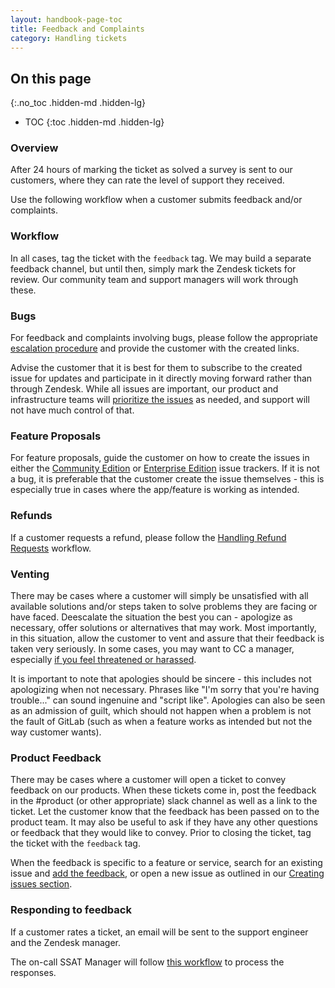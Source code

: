 ```yaml
---
layout: handbook-page-toc
title: Feedback and Complaints
category: Handling tickets
---
```


## On this page
{:.no_toc .hidden-md .hidden-lg}

- TOC
{:toc .hidden-md .hidden-lg}

### Overview

After 24 hours of marking the ticket as solved a survey is sent to our customers, where they can rate the level of support they received.

Use the following workflow when a customer submits feedback and/or complaints.

### Workflow

In all cases, tag the ticket with the `feedback` tag. We may build a separate feedback channel, but until then, simply mark the Zendesk tickets for review. Our community team and support managers will work through these.

### Bugs

For feedback and complaints involving bugs, please follow the appropriate [escalation procedure](/handbook/support/workflows/working-with-issues.html) and provide the customer with the created links.

Advise the customer that it is best for them to subscribe to the created issue for updates and participate in it directly moving forward rather than through Zendesk. While all issues are important, our product and infrastructure teams will [prioritize the issues](/handbook/support/workflows/working-with-issues.html#issue-prioritization) as needed, and support will not have much control of that.

### Feature Proposals

For feature proposals, guide the customer on how to create the issues in either the [Community Edition](https://gitlab.com/gitlab-org/gitlab-ce/issues) or [Enterprise Edition](https://gitlab.com/gitlab-org/gitlab-ee/issues) issue trackers. If it is not a bug, it is preferable that the customer create the issue themselves - this is especially true in cases where the app/feature is working as intended.

### Refunds

If a customer requests a refund, please follow the [Handling Refund Requests](/handbook/support/workflows/handling_refund_requests.html) workflow.

### Venting

There may be cases where a customer will simply be unsatisfied with all available solutions and/or steps taken to solve problems they are facing or have faced. Deescalate the situation the best you can - apologize as necessary, offer solutions or alternatives that may work. Most importantly, in this situation, allow the customer to vent and assure that their feedback is taken very seriously. In some cases, you may want to CC a manager, especially [if you feel threatened or harassed](/handbook/support/#what-if-i-feel-threatened-or-harassed-while-handling-a-support-request). 

It is important to note that apologies should be sincere - this includes not apologizing when not necessary. Phrases like "I'm sorry that you're having trouble..." can sound ingenuine and "script like". Apologies can also be seen as an admission of guilt, which should not happen when a problem is not the fault of GitLab (such as when a feature works as intended but not the way customer wants). 

### Product Feedback

There may be cases where a customer will open a ticket to convey feedback on our products. When these tickets come in, post the feedback in the #product (or other appropriate) slack channel as well as a link to the ticket. Let the customer know that the feedback has been passed on to the product team. It may also be useful to ask if they have any other questions or feedback that they would like to convey. Prior to closing the ticket, tag the ticket with the `feedback` tag.

When the feedback is specific to a feature or service, search for an existing issue and [add the feedback](/handbook/support/workflows/working-with-issues.html#adding-comments-on-existing-issues), or open a new issue as outlined in our [Creating issues section](/handbook/support/workflows/working-with-issues.html#creating-issues).

### Responding to feedback

If a customer rates a ticket, an email will be sent to the support engineer and the Zendesk manager. 

The on-call SSAT Manager will follow [this workflow](/handbook/support/workflows/how-to-respond-to-feedback.html) to process the responses.